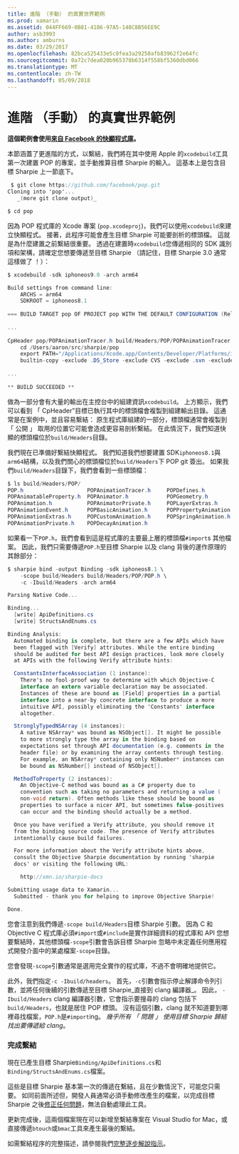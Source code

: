 ```yaml
---
title: 進階 （手動） 的真實世界範例
ms.prod: xamarin
ms.assetid: 044FF669-0B81-4186-97A5-148C8B56EE9C
author: asb3993
ms.author: amburns
ms.date: 03/29/2017
ms.openlocfilehash: 82bca525433e5c8fea3a29250afb83962f2e64fc
ms.sourcegitcommit: 0a72c7dea020b965378b6314f558bf5360dbd066
ms.translationtype: MT
ms.contentlocale: zh-TW
ms.lasthandoff: 05/09/2018
---
```

# <a name="advanced-manual-real-world-example"></a>進階 （手動） 的真實世界範例


**這個範例會使用[來自 Facebook 的快顯程式庫](https://github.com/facebook/pop)。**


本節涵蓋了更進階的方式，以繫結，我們將在其中使用 Apple 的`xcodebuild`工具第一次建置 POP 的專案，並手動推算目標 Sharpie 的輸入。 這基本上是包含目標 Sharpie 上一節底下。

```csharp
 $ git clone https://github.com/facebook/pop.git
Cloning into 'pop'...
   _(more git clone output)_

$ cd pop
```

因為 POP 程式庫的 Xcode 專案 (`pop.xcodeproj`)，我們可以使用`xcodebuild`來建立快顯程式。 接著，此程序可能會產生目標 Sharpie 可能要剖析的標頭檔。 這就是為什麼建置之前繫結很重要。 透過在建置時`xcodebuild`您傳遞相同的 SDK 識別項和架構，請確定您想要傳遞至目標 Sharpie （請記住，目標 Sharpie 3.0 通常這樣做了 ！）：

```csharp
$ xcodebuild -sdk iphoneos9.0 -arch arm64

Build settings from command line:
    ARCHS = arm64
    SDKROOT = iphoneos8.1
 
=== BUILD TARGET pop OF PROJECT pop WITH THE DEFAULT CONFIGURATION (Release) ===
 
...
 
CpHeader pop/POPAnimationTracer.h build/Headers/POP/POPAnimationTracer.h
    cd /Users/aaron/src/sharpie/pop
    export PATH="/Applications/Xcode.app/Contents/Developer/Platforms/iPhoneOS.platform/Developer/usr/bin:/Applications/Xcode.app/Contents/Developer/usr/bin:/Users/aaron/bin::/usr/local/bin:/usr/bin:/bin:/usr/sbin:/sbin:/opt/X11/bin:/usr/local/git/bin:/Users/aaron/.rvm/bin"
    builtin-copy -exclude .DS_Store -exclude CVS -exclude .svn -exclude .git -exclude .hg -strip-debug-symbols -strip-tool /Applications/Xcode.app/Contents/Developer/Toolchains/XcodeDefault.xctoolchain/usr/bin/strip -resolve-src-symlinks /Users/aaron/src/sharpie/pop/pop/POPAnimationTracer.h /Users/aaron/src/sharpie/pop/build/Headers/POP
 
...
 
** BUILD SUCCEEDED **
```

做為一部分會有大量的輸出在主控台中的組建資訊`xcodebuild`。 上方顯示，我們可以看到 「 CpHeader"目標已執行其中的標頭檔會複製到組建輸出目錄。 這通常是在案例中，並且容易繫結： 原生程式庫組建的一部分，標頭檔通常會複製到 「 公開 」 取用的位置它可能會造成更容易剖析繫結。 在此情況下，我們知道快顯的標頭檔位於`build/Headers`目錄。

我們現在已準備好繫結快顯程式。 我們知道我們想要建置 SDK`iphoneos8.1`與`arm64`結構，以及我們關心的標頭檔位於`build/Headers`下 POP git 簽出。 如果我們`build/Headers`目錄下，我們會看到一些標頭檔：

```csharp
$ ls build/Headers/POP/
POP.h                    POPAnimationTracer.h     POPDefines.h
POPAnimatableProperty.h  POPAnimator.h            POPGeometry.h
POPAnimation.h           POPAnimatorPrivate.h     POPLayerExtras.h
POPAnimationEvent.h      POPBasicAnimation.h      POPPropertyAnimation.h
POPAnimationExtras.h     POPCustomAnimation.h     POPSpringAnimation.h
POPAnimationPrivate.h    POPDecayAnimation.h
```

如果看一下`POP.h`，我們會看到這是程式庫的主要最上層的標頭檔`#import`s 其他檔案。 因此，我們只需要傳遞`POP.h`至目標 Sharpie 以及 clang 背後的運作原理的其餘部分：

```csharp
$ sharpie bind -output Binding -sdk iphoneos8.1 \
    -scope build/Headers build/Headers/POP/POP.h \
    -c -Ibuild/Headers -arch arm64

Parsing Native Code...

Binding...
  [write] ApiDefinitions.cs
  [write] StructsAndEnums.cs

Binding Analysis:
  Automated binding is complete, but there are a few APIs which have
  been flagged with [Verify] attributes. While the entire binding
  should be audited for best API design practices, look more closely
  at APIs with the following Verify attribute hints:

  ConstantsInterfaceAssociation (1 instance):
    There's no fool-proof way to determine with which Objective-C
    interface an extern variable declaration may be associated.
    Instances of these are bound as [Field] properties in a partial
    interface into a near-by concrete interface to produce a more
    intuitive API, possibly eliminating the 'Constants' interface
    altogether.

  StronglyTypedNSArray (4 instances):
    A native NSArray* was bound as NSObject[]. It might be possible
    to more strongly type the array in the binding based on
    expectations set through API documentation (e.g. comments in the
    header file) or by examining the array contents through testing.
    For example, an NSArray* containing only NSNumber* instances can
    be bound as NSNumber[] instead of NSObject[].

  MethodToProperty (2 instances):
    An Objective-C method was bound as a C# property due to
    convention such as taking no parameters and returning a value (
    non-void return). Often methods like these should be bound as
    properties to surface a nicer API, but sometimes false-positives
    can occur and the binding should actually be a method.

  Once you have verified a Verify attribute, you should remove it
  from the binding source code. The presence of Verify attributes
  intentionally cause build failures.

  For more information about the Verify attribute hints above,
  consult the Objective Sharpie documentation by running 'sharpie
  docs' or visiting the following URL:

    http://xmn.io/sharpie-docs

Submitting usage data to Xamarin...
  Submitted - thank you for helping to improve Objective Sharpie!

Done.
```

您會注意到我們傳遞`-scope build/Headers`目標 Sharpie 引數。 因為 C 和 Objective C 程式庫必須`#import`或`#include`是實作詳細資料的程式庫和 API 您想要繫結時，其他標頭檔`-scope`引數會告訴目標 Sharpie 忽略中未定義任何應用程式開發介面中的某處檔案`-scope`目錄。

您會發現`-scope`引數通常是選用完全實作的程式庫，不過不會明確地提供它。

此外，我們指定`-c -Ibuild/headers`。 首先，`-c`引數會指示停止解譯命令列引數，並將任何後續的引數傳遞至目標 Sharpie_直接到 clang 編譯器_。 因此， `-Ibuild/Headers` clang 編譯器引數，它會指示要搜尋的 clang 包括下`build/Headers`，也就是居住 POP 標頭。 沒有這個引數，clang 就不知道要到哪裡尋找檔案，`POP.h`是`#import`ing。 _幾乎所有 「 問題 」 使用目標 Sharpie 歸結找出要傳遞給 clang_。

### <a name="completing-the-binding"></a>完成繫結

現在已產生目標 Sharpie`Binding/ApiDefinitions.cs`和`Binding/StructsAndEnums.cs`檔案。

這些是目標 Sharpie 基本第一次的傳遞在繫結，且在少數情況下，可能您只需要。 如同前面所述但，開發人員通常必須手動修改產生的檔案，以完成目標 Sharpie 之後[修正任何問題](~/cross-platform/macios/binding/objective-sharpie/platform/apidefinitions-structsandenums.md)，無法自動處理此工具。

更新完成後，這兩個檔案現在可以新增至繫結專案在 Visual Studio for Mac，或直接傳遞`btouch`或`bmac`工具來產生最後的繫結。

如需繫結程序的完整描述，請參閱我們[完整逐步解說指示](~/ios/platform/binding-objective-c/walkthrough.md)。

